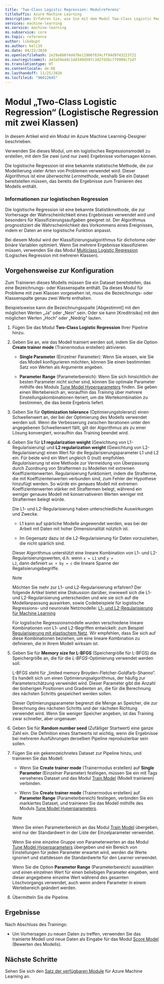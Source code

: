 ```yaml
---
title: 'Two-Class Logistic Regression: Modulreferenz'
titleSuffix: Azure Machine Learning
description: Erfahren Sie, wie Sie mit dem Modul Two-Class Logistic Regression in Azure Machine Learning einen binären Klassifizierer erstellen.
services: machine-learning
ms.service: machine-learning
ms.subservice: core
ms.topic: reference
author: likebupt
ms.author: keli19
ms.date: 04/22/2020
ms.openlocfilehash: 2e29a666f4d478e11986f834cff94d9743223f22
ms.sourcegitcommit: a43a59e44c14d349d597c3d2fd2bc779989c71d7
ms.translationtype: HT
ms.contentlocale: de-DE
ms.lasthandoff: 11/25/2020
ms.locfileid: "96012645"
---
```

# <a name="two-class-logistic-regression-module"></a>Modul „Two-Class Logistic Regression“ (Logistische Regression mit zwei Klassen)

In diesem Artikel wird ein Modul im Azure Machine Learning-Designer beschrieben.

Verwenden Sie dieses Modul, um ein logistisches Regressionsmodell zu erstellen, mit dem Sie zwei (und nur zwei) Ergebnisse vorhersagen können. 

Die logistische Regression ist eine bekannte statistische Methode, die zur Modellierung vieler Arten von Problemen verwendet wird. Dieser Algorithmus ist eine *überwachte Lernmethode*, weshalb Sie ein Dataset bereitstellen müssen, das bereits die Ergebnisse zum Trainieren des Modells enthält.  

### <a name="about-logistic-regression"></a>Informationen zur logistischen Regression  

Die logistische Regression ist eine bekannte Statistikmethode, die zur Vorhersage der Wahrscheinlichkeit eines Ergebnisses verwendet wird und besonders für Klassifizierungsaufgaben geeignet ist. Der Algorithmus prognostiziert die Wahrscheinlichkeit des Vorkommens eines Ereignisses, indem er Daten an eine logistische Funktion anpasst.
  
Bei diesem Modul wird der Klassifizierungsalgorithmus für dichotome oder binäre Variablen optimiert. Wenn Sie mehrere Ergebnisse klassifizieren müssen, verwenden Sie das Modul [Multiclass Logistic Regression](./multiclass-logistic-regression.md) (Logisches Regression mit mehreren Klassen).

##  <a name="how-to-configure"></a>Vorgehensweise zur Konfiguration  

Zum Trainieren dieses Modells müssen Sie ein Dataset bereitstellen, das eine Bezeichnungs- oder Klassenspalte enthält. Da dieses Modul für Probleme mit zwei Klassen vorgesehen ist, muss die Bezeichnungs- oder Klassenspalte genau zwei Werte enthalten. 

Beispielsweise kann die Bezeichnungsspalte [Abgestimmt] mit den möglichen Werten „Ja“ oder „Nein“ sein. Oder sie kann [Kreditrisiko] mit den möglichen Werten „Hoch“ oder „Niedrig“ lauten. 
  
1.  Fügen Sie das Modul **Two-Class Logistic Regression** Ihrer Pipeline hinzu.  
  
2.  Geben Sie an, wie das Modell trainiert werden soll, indem Sie die Option **Create trainer mode** (Trainermodus erstellen) aktivieren.  
  
    -   **Single Parameter** (Einzelner Parameter): Wenn Sie wissen, wie Sie das Modell konfigurieren möchten, können Sie einen bestimmten Satz von Werten als Argumente angeben.  

    -   **Parameter Range** (Parameterbereich): Wenn Sie sich hinsichtlich der besten Parameter nicht sicher sind, können Sie optimale Parameter mithilfe des Moduls [Tune Model Hyperparameters](tune-model-hyperparameters.md) finden. Sie geben einen Wertebereich an, woraufhin das Training über mehrere Einstellungskombinationen iteriert, um die Wertekombination zu bestimmen, die das beste Ergebnis liefert.
  
3.  Geben Sie für **Optimization tolerance** (Optimierungstoleranz) einen Schwellenwert an, der bei der Optimierung des Modells verwendet werden soll. Wenn die Verbesserung zwischen Iterationen unter den angegebenen Schwellenwert fällt, gilt der Algorithmus als zu einer Lösung konvergiert, woraufhin das Training beendet wird.  
  
4.  Geben Sie für **L1 regularization weight** (Gewichtung von L1-Regularisierung) und **L2 regularization weight** (Gewichtung von L2-Regularisierung) einen Wert für die Regularisierungsparameter L1 und L2 ein. Für beide wird ein Wert ungleich 0 (null) empfohlen.  
     *Regularisierung* ist eine Methode zur Vermeidung von Überpassung durch Zuordnung von Straftermen zu Modellen mit extremen Koeffizientenwerten. Regularisierung funktioniert, indem die Strafterme, die mit Koeffizientenwerten verbunden sind, zum Fehler der Hypothese hinzufügt werden. So würde ein genaues Modell mit extremen Koeffizientenwerten stärker mit Straftermen belegt, während ein weniger genaues Modell mit konservativeren Werten weniger mit Straftermen belegt würde.  
  
     Die L1- und L2-Regularisierung haben unterschiedliche Auswirkungen und Zwecke.  
  
    -   L1 kann auf spärliche Modelle angewendet werden, was bei der Arbeit mit Daten mit hoher Dimensionalität nützlich ist.  
  
    -   Im Gegensatz dazu ist die L2-Regularisierung für Daten vorzuziehen, die nicht spärlich sind.  
  
     Dieser Algorithmus unterstützt eine lineare Kombination von L1- und L2-Regularisierungswerten, d.h. wenn <code>x = L1</code> und <code>y = L2</code>, dann definiert <code>ax + by = c</code> die lineare Spanne der Regalisierungsbegriffe.  
  
    > [!NOTE]
    >  Möchten Sie mehr zur L1- und L2-Regularisierung erfahren? Der folgende Artikel bietet eine Diskussion darüber, inwieweit sich die L1- und L2-Regularisierung unterscheiden und wie sie sich auf die Modellanpassung auswirken, sowie Codebeispiele für logistische Regressions- und neuronale Netzmodelle:  [L1- und L2-Regularisierung für Machine Learning](/archive/msdn-magazine/2015/february/test-run-l1-and-l2-regularization-for-machine-learning)  
    >
    > Für logistische Regressionsmodelle wurden verschiedene lineare Kombinationen von L1- und L2-Begriffen entwickelt: zum Beispiel [Regularisierung mit elastischem Netz](https://wikipedia.org/wiki/Elastic_net_regularization). Wir empfehlen, dass Sie sich auf diese Kombinationen beziehen, um eine lineare Kombination zu definieren, die in Ihrem Modell wirksam ist.
      
5.  Geben Sie für **Memory size for L-BFGS** (Speichergröße für L-BFGS) die Speichergröße an, die für die *L-BFGS*-Optimierung verwendet werden soll.  
  
     L-BFGS steht für „limited memory Broyden-Fletcher-Goldfarb-Shanno“. Es handelt sich um einen Optimierungsalgorithmus, der häufig zur Parameterschätzung verwendet wird. Dieser Parameter gibt die Anzahl der bisherigen Positionen und Gradienten an, die für die Berechnung des nächsten Schritts gespeichert werden sollen.  
  
     Dieser Optimierungsparameter begrenzt die Menge an Speicher, die zur Berechnung des nächsten Schritts und der nächsten Richtung verwendet wird. Wenn Sie weniger Speicher angeben, ist das Training zwar schneller, aber ungenauer.  
  
6.  Geben Sie für **Random number seed** (Zufälliger Startwert) eine ganze Zahl ein. Die Definition eines Startwerts ist wichtig, wenn die Ergebnisse bei mehreren Ausführungen derselben Pipeline reproduzierbar sein sollen.  
  
  
8. Fügen Sie ein gekennzeichnetes Dataset zur Pipeline hinzu, und trainieren Sie das Modell:

    + Wenn Sie **Create trainer mode** (Trainermodus erstellen) auf **Single Parameter** (Einzelner Parameter) festlegen, müssen Sie ein mit Tags versehenes Dataset und das Modul [Train Model](train-model.md) (Modell trainieren) verbinden.  
  
    + Wenn Sie **Create trainer mode** (Trainermodus erstellen) auf **Parameter Range** (Parameterbereich) festlegen, verbinden Sie ein markiertes Dataset, und trainieren Sie das Modell mithilfe des Moduls [Tune Model Hyperparameters](tune-model-hyperparameters.md).  
  
    > [!NOTE]
    > 
    > Wenn Sie einen Parameterbereich an das Modul [Train Model](train-model.md) übergeben, wird nur der Standardwert in der Liste der Einzelparameter verwendet.  
    > 
    > Wenn Sie eine einzelne Gruppe von Parameterwerten an das Modul [Tune Model Hyperparameters](tune-model-hyperparameters.md) übergeben und ein Bereich von Einstellungen für jeden Parameter erwartet wird, werden die Werte ignoriert und stattdessen die Standardwerte für den Learner verwendet.  
    > 
    > Wenn Sie die Option **Parameter Range** (Parameterbereich) auswählen und einen einzelnen Wert für einen beliebigen Parameter eingeben, wird dieser angegebene einzelne Wert während des gesamten Löschvorgangs verwendet, auch wenn andere Parameter in einem Wertebereich geändert werden.  
  
9. Übermitteln Sie die Pipeline.  
  
## <a name="results"></a>Ergebnisse

Nach Abschluss des Trainings:
 
  
+ Um Vorhersagen zu neuen Daten zu treffen, verwenden Sie das trainierte Modell und neue Daten als Eingabe für das Modul [Score Model](./score-model.md) (Bewerten des Modells). 


## <a name="next-steps"></a>Nächste Schritte

Sehen Sie sich den [Satz der verfügbaren Module](module-reference.md) für Azure Machine Learning an.